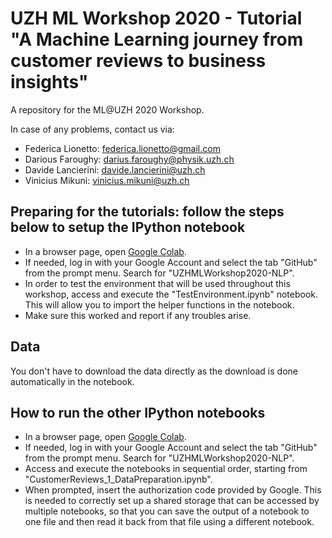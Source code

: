 # UZH ML Workshop 2020 - Tutorial "A Machine Learning journey from customer reviews to business insights"
A repository for the ML@UZH 2020 Workshop.

In case of any problems, contact us via:
 - Federica Lionetto: federica.lionetto@gmail.com
 - Darious Faroughy: darius.faroughy@physik.uzh.ch
 - Davide Lancierini: davide.lancierini@uzh.ch
 - Vinicius Mikuni: vinicius.mikuni@uzh.ch
 
## Preparing for the tutorials: follow the steps below to setup the IPython notebook

 - In a browser page, open [Google Colab](https://colab.research.google.com/).
 - If needed, log in with your Google Account and select the tab "GitHub" from the prompt menu. Search for "UZHMLWorkshop2020-NLP".
 - In order to test the environment that will be used throughout this workshop, access and execute the "TestEnvironment.ipynb" notebook.
   This will allow you to import the helper functions in the notebook.
 - Make sure this worked and report if any troubles arise.

## Data

You don't have to download the data directly as the download is done automatically in the notebook.

## How to run the other IPython notebooks

- In a browser page, open [Google Colab](https://colab.research.google.com/).
- If needed, log in with your Google Account and select the tab "GitHub" from the prompt menu. Search for "UZHMLWorkshop2020-NLP".
- Access and execute the notebooks in sequential order, starting from "CustomerReviews_1_DataPreparation.ipynb". 
- When prompted, insert the authorization code provided by Google. This is needed to correctly set up a shared storage that can be accessed by multiple notebooks, so that you can save the output of a notebook to one file and then read it back from that file using a different notebook. 

